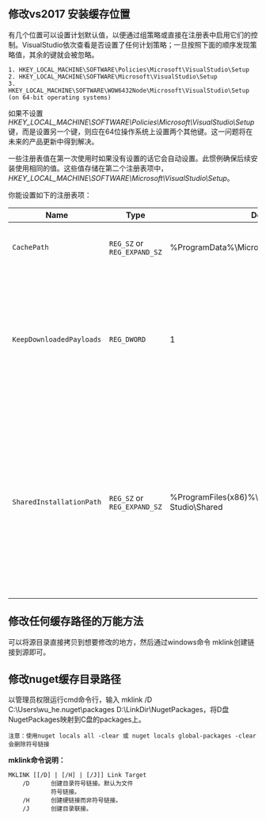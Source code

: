 ## 修改vs2017 安装缓存位置
有几个位置可以设置计划默认值，以便通过组策略或直接在注册表中启用它们的控制。VisualStudio依次查看是否设置了任何计划策略；一旦按照下面的顺序发现策略值，其余的键就会被忽略。

    
    1. HKEY_LOCAL_MACHINE\SOFTWARE\Policies\Microsoft\VisualStudio\Setup
    2. HKEY_LOCAL_MACHINE\SOFTWARE\Microsoft\VisualStudio\Setup
    3. HKEY_LOCAL_MACHINE\SOFTWARE\WOW6432Node\Microsoft\VisualStudio\Setup (on 64-bit operating systems)

如果不设置 *HKEY_LOCAL_MACHINE\SOFTWARE\Policies\Microsoft\VisualStudio\Setup* 键，而是设置另一个键，则应在64位操作系统上设置两个其他键。这一问题将在未来的产品更新中得到解决。

一些注册表值在第一次使用时如果没有设置的话它会自动设置。此惯例确保后续安装使用相同的值。这些值存储在第二个注册表项中，*HKEY_LOCAL_MACHINE\SOFTWARE\Microsoft\VisualStudio\Setup*。

你能设置如下的注册表项：

<table>
<thead>
<tr>
<th class=""><strong>Name</strong></th>
<th><strong>Type</strong></th>
<th><strong>Default</strong></th>
<th><strong>Description</strong></th>
</tr>
</thead>
<tbody>
<tr>
<td><code>CachePath</code></td>
<td><code>REG_SZ</code> or <code>REG_EXPAND_SZ</code></td>
<td>%ProgramData%\Microsoft\VisualStudio\Packages</td>
<td>存储包清单的目录，并可选择存储有效负载。</td>
</tr>
<tr>
<td><code>KeepDownloadedPayloads</code></td>
<td><code>REG_DWORD</code></td>
<td>1</td>
<td>即使在安装包有效载荷之后也要保留它们。您可以随时更改该值。禁用策略将删除修复或修改的实例的任何缓存包有效负载。</td>
</tr>
<tr>
<td><code>SharedInstallationPath</code></td>
<td class=""><code>REG_SZ</code> or <code>REG_EXPAND_SZ</code></td>
<td>%ProgramFiles(x86)%\Microsoft Visual Studio\Shared</td>
<td>安装跨版本VisualStudio实例共享的某些包的目录。您可以随时更改该值，但这只会影响将来的安装。任何已经安装到旧位置的产品都不能移动，否则它们可能无法正常工作。</td>
</tr>
</tbody>
</table>

## 修改任何缓存路径的万能方法
可以将源目录直接拷贝到想要修改的地方，然后通过windows命令 mklink创建链接到源即可。
## 修改nuget缓存目录路径
以管理员权限运行cmd命令行，输入 mklink /D C:\Users\wu_he\.nuget\packages D:\LinkDir\NugetPackages，将D盘NugetPackages映射到C盘的packages上。

    注意：使用nuget locals all -clear 或 nuget locals global-packages -clear会删除符号链接

**mklink命令说明：**

    MKLINK [[/D] | [/H] | [/J]] Link Target
        /D      创建目录符号链接。默认为文件
                符号链接。
        /H      创建硬链接而非符号链接。
        /J      创建目录联接。

